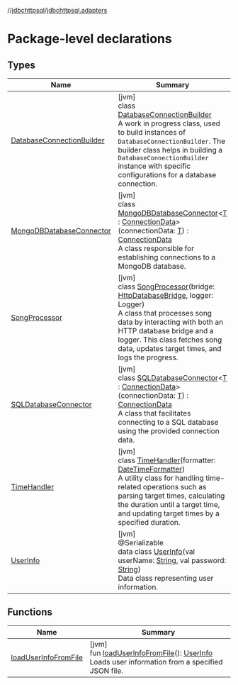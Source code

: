 //[jdbchttpsql](../../index.md)/[jdbchttpsql.adapters](index.md)

# Package-level declarations

## Types

| Name | Summary |
|---|---|
| [DatabaseConnectionBuilder](-database-connection-builder/index.md) | [jvm]<br>class [DatabaseConnectionBuilder](-database-connection-builder/index.md)<br>A work in progress class, used to build instances of `DatabaseConnectionBuilder`. The builder class helps in building a `DatabaseConnectionBuilder` instance with specific configurations for a database connection. |
| [MongoDBDatabaseConnector](-mongo-d-b-database-connector/index.md) | [jvm]<br>class [MongoDBDatabaseConnector](-mongo-d-b-database-connector/index.md)&lt;[T](-mongo-d-b-database-connector/index.md) : [ConnectionData](../jdbchttpsql.data/-connection-data/index.md)&gt;(connectionData: [T](-mongo-d-b-database-connector/index.md)) : [ConnectionData](../jdbchttpsql.data/-connection-data/index.md)<br>A class responsible for establishing connections to a MongoDB database. |
| [SongProcessor](-song-processor/index.md) | [jvm]<br>class [SongProcessor](-song-processor/index.md)(bridge: [HttpDatabaseBridge](../jdbchttpsql.model/-http-database-bridge/index.md), logger: Logger)<br>A class that processes song data by interacting with both an HTTP database bridge and a logger. This class fetches song data, updates target times, and logs the progress. |
| [SQLDatabaseConnector](-s-q-l-database-connector/index.md) | [jvm]<br>class [SQLDatabaseConnector](-s-q-l-database-connector/index.md)&lt;[T](-s-q-l-database-connector/index.md) : [ConnectionData](../jdbchttpsql.data/-connection-data/index.md)&gt;(connectionData: [T](-s-q-l-database-connector/index.md)) : [ConnectionData](../jdbchttpsql.data/-connection-data/index.md)<br>A class that facilitates connecting to a SQL database using the provided connection data. |
| [TimeHandler](-time-handler/index.md) | [jvm]<br>class [TimeHandler](-time-handler/index.md)(formatter: [DateTimeFormatter](https://docs.oracle.com/javase/8/docs/api/java/time/format/DateTimeFormatter.html))<br>A utility class for handling time-related operations such as parsing target times, calculating the duration until a target time, and updating target times by a specified duration. |
| [UserInfo](-user-info/index.md) | [jvm]<br>@Serializable<br>data class [UserInfo](-user-info/index.md)(val userName: [String](https://kotlinlang.org/api/latest/jvm/stdlib/kotlin/-string/index.html), val password: [String](https://kotlinlang.org/api/latest/jvm/stdlib/kotlin/-string/index.html))<br>Data class representing user information. |

## Functions

| Name | Summary |
|---|---|
| [loadUserInfoFromFile](load-user-info-from-file.md) | [jvm]<br>fun [loadUserInfoFromFile](load-user-info-from-file.md)(): [UserInfo](-user-info/index.md)<br>Loads user information from a specified JSON file. |
